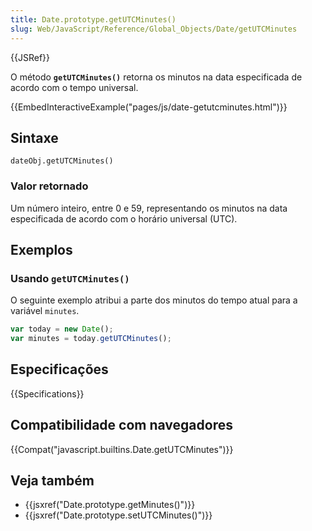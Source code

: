 ```yaml
---
title: Date.prototype.getUTCMinutes()
slug: Web/JavaScript/Reference/Global_Objects/Date/getUTCMinutes
---
```


{{JSRef}}

O método **`getUTCMinutes()`** retorna os minutos na data especificada de acordo com o tempo universal.

{{EmbedInteractiveExample("pages/js/date-getutcminutes.html")}}

## Sintaxe

```
dateObj.getUTCMinutes()
```

### Valor retornado

Um número inteiro, entre 0 e 59, representando os minutos na data especificada de acordo com o horário universal (UTC).

## Exemplos

### Usando `getUTCMinutes()`

O seguinte exemplo atribui a parte dos minutos do tempo atual para a variável `minutes`.

```js
var today = new Date();
var minutes = today.getUTCMinutes();
```

## Especificações

{{Specifications}}

## Compatibilidade com navegadores

{{Compat("javascript.builtins.Date.getUTCMinutes")}}

## Veja também

- {{jsxref("Date.prototype.getMinutes()")}}
- {{jsxref("Date.prototype.setUTCMinutes()")}}
